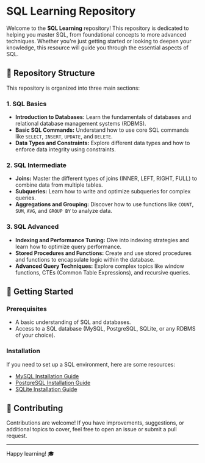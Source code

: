 # SQL Learning Repository

Welcome to the **SQL Learning** repository! This repository is dedicated to helping you master SQL, from foundational concepts to more advanced techniques. Whether you're just getting started or looking to deepen your knowledge, this resource will guide you through the essential aspects of SQL.

## 📂 **Repository Structure**

This repository is organized into three main sections:

### 1. **SQL Basics**
   - **Introduction to Databases:** Learn the fundamentals of databases and relational database management systems (RDBMS).
   - **Basic SQL Commands:** Understand how to use core SQL commands like `SELECT`, `INSERT`, `UPDATE`, and `DELETE`.
   - **Data Types and Constraints:** Explore different data types and how to enforce data integrity using constraints.

### 2. **SQL Intermediate**
   - **Joins:** Master the different types of joins (INNER, LEFT, RIGHT, FULL) to combine data from multiple tables.
   - **Subqueries:** Learn how to write and optimize subqueries for complex queries.
   - **Aggregations and Grouping:** Discover how to use functions like `COUNT`, `SUM`, `AVG`, and `GROUP BY` to analyze data.

### 3. **SQL Advanced**
   - **Indexing and Performance Tuning:** Dive into indexing strategies and learn how to optimize query performance.
   - **Stored Procedures and Functions:** Create and use stored procedures and functions to encapsulate logic within the database.
   - **Advanced Query Techniques:** Explore complex topics like window functions, CTEs (Common Table Expressions), and recursive queries.

## 🚀 **Getting Started**

### Prerequisites
- A basic understanding of SQL and databases.
- Access to a SQL database (MySQL, PostgreSQL, SQLite, or any RDBMS of your choice).

### Installation
If you need to set up a SQL environment, here are some resources:
- [MySQL Installation Guide](https://dev.mysql.com/doc/refman/8.0/en/installing.html)
- [PostgreSQL Installation Guide](https://www.postgresql.org/download/)
- [SQLite Installation Guide](https://www.sqlite.org/download.html)

## 🤝 **Contributing**

Contributions are welcome! If you have improvements, suggestions, or additional topics to cover, feel free to open an issue or submit a pull request.


---

Happy learning! 🎓
